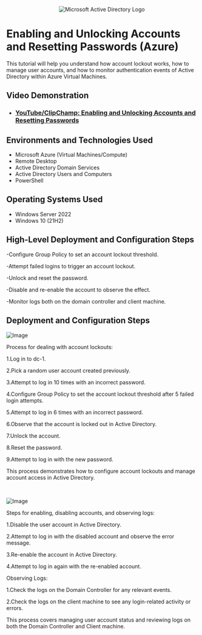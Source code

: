 <p align="center">
<img src="https://i.imgur.com/pU5A58S.png" alt="Microsoft Active Directory Logo"/>
</p>

<h1>Enabling and Unlocking Accounts and Resetting Passwords (Azure)</h1>
This tutorial will help you understand how account lockout works, how to manage user accounts, and how to monitor authentication events of Active Directory within Azure Virtual Machines.<br />


<h2>Video Demonstration</h2>

- ### [YouTube/ClipChamp: Enabling and Unlocking Accounts and Resetting Passwords](https://youtu.be/g0OsqpcXJX4?si=d24ZYUj0qzeToRbD)

<h2>Environments and Technologies Used</h2>

- Microsoft Azure (Virtual Machines/Compute)
- Remote Desktop
- Active Directory Domain Services
- Active Directory Users and Computers
- PowerShell

<h2>Operating Systems Used </h2>

- Windows Server 2022
- Windows 10 (21H2)

<h2>High-Level Deployment and Configuration Steps</h2>

-Configure Group Policy to set an account lockout threshold.

-Attempt failed logins to trigger an account lockout.

-Unlock and reset the password.

-Disable and re-enable the account to observe the effect.

-Monitor logs both on the domain controller and client machine.

<h2>Deployment and Configuration Steps</h2>

<p>
  
![Image](https://github.com/user-attachments/assets/fde0cd4d-37fb-45e5-841b-2aabcff193bc)
  
</p>
<p>
Process for dealing with account lockouts:

1.Log in to dc-1.

2.Pick a random user account created previously.

3.Attempt to log in 10 times with an incorrect password.

4.Configure Group Policy to set the account lockout threshold after 5 failed login attempts.

5.Attempt to log in 6 times with an incorrect password.

6.Observe that the account is locked out in Active Directory.

7.Unlock the account.

8.Reset the password.

9.Attempt to log in with the new password.

This process demonstrates how to configure account lockouts and manage account access in Active Directory.
</p>
<br />

<p>
  
![Image](https://github.com/user-attachments/assets/1597e527-2c84-4bb9-a6f7-547e04c15ddc)

</p>
<p>
Steps for enabling, disabling accounts, and observing logs:

1.Disable the user account in Active Directory.

2.Attempt to log in with the disabled account and observe the error message.

3.Re-enable the account in Active Directory.

4.Attempt to log in again with the re-enabled account.

Observing Logs:

1.Check the logs on the Domain Controller for any relevant events.

2.Check the logs on the client machine to see any login-related activity or errors.

This process covers managing user account status and reviewing logs on both the Domain Controller and Client machine.
</p>
<br />
